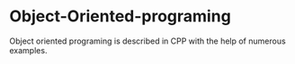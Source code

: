 # Object-Oriented-programing
Object oriented programing is described in CPP with the help of numerous examples.
